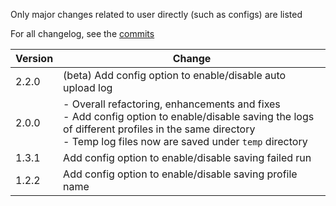 Only major changes related to user directly (such as configs) are listed

For all changelog, see the [commits](https://github.com/lbol-logs/lbol-run-logger/commits/main/)

| Version | Change |
| --- | --- |
| 2.2.0 | (beta) Add config option to enable/disable auto upload log |
| 2.0.0 | - Overall refactoring, enhancements and fixes<br />- Add config option to enable/disable saving the logs of different profiles in the same directory<br />- Temp log files now are saved under `temp` directory |
| 1.3.1 | Add config option to enable/disable saving failed run |
| 1.2.2 | Add config option to enable/disable saving profile name |